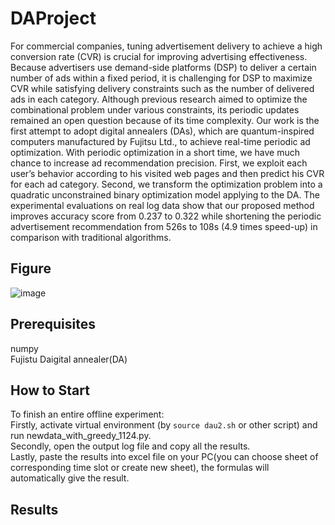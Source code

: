 # DAProject
For commercial companies, tuning advertisement delivery to achieve a high conversion rate (CVR) is crucial 
for improving advertising effectiveness. Because advertisers use demand-side platforms (DSP) to deliver a 
certain number of ads within a fixed period, it is challenging for DSP to maximize CVR while satisfying 
delivery constraints such as the number of delivered ads in each category. Although previous research aimed 
to optimize the combinational problem under various constraints, its periodic updates remained an open 
question because of its time complexity. Our work is the first attempt to adopt digital annealers (DAs), which 
are quantum-inspired computers manufactured by Fujitsu Ltd., to achieve real-time periodic ad optimization. 
With periodic optimization in a short time, we have much chance to increase ad recommendation precision. 
First, we exploit each user’s behavior according to his visited web pages and then predict his CVR for each 
ad category. Second, we transform the optimization problem into a quadratic unconstrained binary 
optimization model applying to the DA. The experimental evaluations on real log data show that our proposed 
method improves accuracy score from 0.237 to 0.322 while shortening the periodic advertisement 
recommendation from 526s to 108s (4.9 times speed-up) in comparison with traditional algorithms.

## Figure
![image](https://github.com/bakubonmo/Rec/assets/122580605/d2d2f1b9-9fd9-49a4-a05f-3b8c25a1c5d1)




## Prerequisites
numpy<br>
Fujistu Daigital annealer(DA)


## How to Start
To finish an entire offline experiment: <br>
Firstly, activate virtual environment (by ```source dau2.sh``` or other script) and run newdata_with_greedy_1124.py. <br>
Secondly, open the output log file and copy all the results. <br>
Lastly, paste the results into excel file on your PC(you can choose sheet of corresponding time slot or create new sheet), the formulas will automatically give the result.


## Results


